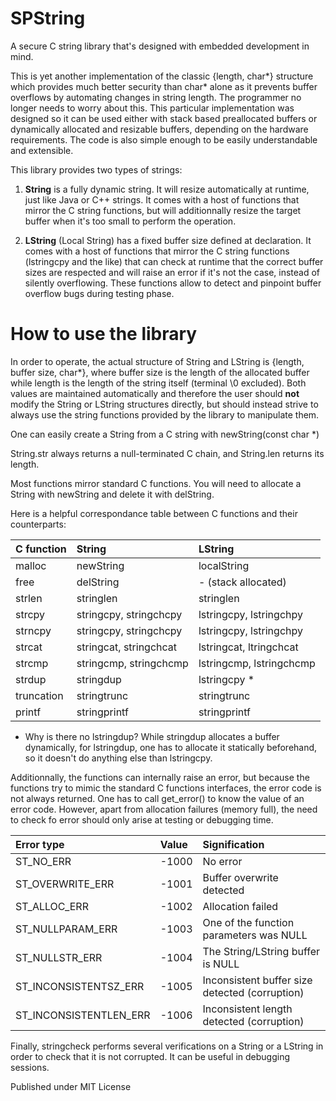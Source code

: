 # SPString



A secure C string library that's designed with embedded development in mind.

This is yet another implementation of the classic {length, char*} structure which provides much better security than char* alone as it prevents buffer overflows by automating changes in string length. The programmer no longer needs to worry about this.
This particular implementation was designed so it can be used either with stack based preallocated buffers or dynamically allocated and resizable buffers, depending on the hardware requirements. The code is also simple enough to be easily understandable and extensible.

This library provides two types of strings:

1. **String** is a fully dynamic string. It will resize automatically
at runtime, just like Java or C++ strings. It comes with a host of functions that mirror the C string functions, but will additionnally resize the target buffer when it's too small to perform the operation.

2. **LString** (Local String) has a fixed buffer size defined at declaration.
It comes with a host of functions that mirror the C string functions (lstringcpy and the like) that can check at runtime that the correct buffer sizes are respected
and will raise an error if it's not the case, instead of silently overflowing. These functions allow to detect and pinpoint buffer overflow bugs during testing phase.


# How to use the library

In order to operate, the actual structure of String and LString is {length, buffer size, char*}, where buffer size is the length of the allocated buffer while length is the length of the string itself (terminal \0 excluded). Both values are maintained automatically and therefore the user should **not** modify the String or LString structures directly, but should instead strive to always use the string functions provided by the library to manipulate them.

One can easily create a String from a C string with 
newString(const char *) 

String.str always returns a null-terminated C chain, and String.len
returns its length.

Most functions mirror standard C functions. You will need to allocate a String with newString and delete it with delString.

Here is a helpful correspondance table between C functions and their counterparts:

|C function        |String                              |LString
|:-----------------|:-----------------------------------|:-----------------------
|malloc            |newString                           |localString
|free              |delString                           |- (stack allocated)
|strlen            |stringlen                           |stringlen
|strcpy            |stringcpy, stringchcpy              |lstringcpy, lstringchpy
|strncpy           |stringcpy, stringchcpy              |lstringcpy, lstringchpy
|strcat            |stringcat, stringchcat              |lstringcat, ltringchcat
|strcmp            |stringcmp, stringchcmp              |lstringcmp, lstringchcmp
|strdup            |stringdup                           |lstringcpy *
|truncation        |stringtrunc                         |stringtrunc
|printf            |stringprintf                        |stringprintf

* Why is there no lstringdup? While stringdup allocates a buffer dynamically, for lstringdup, one has to allocate it statically beforehand, so it doesn't do anything else than lstringcpy.

Additionnally, the functions can internally raise an error, but because the functions try to mimic the standard C functions interfaces, the error code is not always returned.
One has to call get_error() to know the value of an error code. However, apart from allocation failures (memory full), the need to check fo error should only arise at testing or debugging time.

|Error type                 |Value   |Signification
|:--------------------------|:-------|:-----------------------------------------
|ST_NO_ERR                  |-1000   |No error
|ST_OVERWRITE_ERR           |-1001   |Buffer overwrite detected
|ST_ALLOC_ERR               |-1002   |Allocation failed
|ST_NULLPARAM_ERR           |-1003   |One of the function parameters was NULL
|ST_NULLSTR_ERR             |-1004   |The String/LString buffer is NULL
|ST_INCONSISTENTSZ_ERR      |-1005   |Inconsistent buffer size detected (corruption)
|ST_INCONSISTENTLEN_ERR     |-1006   |Inconsistent length detected (corruption)

Finally, stringcheck performs several verifications on a String or a LString in order to check that it is not corrupted. It can be useful in debugging sessions.

Published under MIT License
